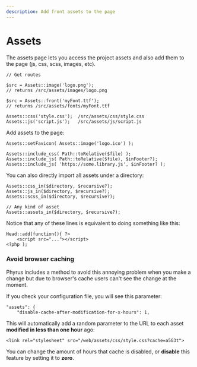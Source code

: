 ```yaml
---
description: Add front assets to the page
---
```


# Assets

The assets page lets you access the project assets and also add them to the page (js, css, scss, images, etc).

```
// Get routes

$src = Assets::image('logo.png');
// returns /src/assets/images/logo.png

$src = Assets::front('myFont.ttf');
// returns /src/assets/fonts/myFont.ttf

Assets::css('style.css');  /src/assets/css/style.css
Assets::js('script.js');   /src/assets/js/script.js
```

Add assets to the page:

```
Assets::setFavicon( Assets::image('logo.ico') );

Assets::include_css( Path::toRelative($file) );
Assets::include_js( Path::toRelative($file), $inFooter?);
Assets::include_js( 'https://some.library.js', $inFooter? );
```

You can also directly import all assets under a directory:

```
Assets::css_in($directory, $recursive?);
Assets::js_in($directory, $recursive?);
Assets::scss_in($directory, $recursive?);

// Any kind of asset
Assets::assets_in($directory, $recursive?);
```

Notice that any of these lines is equivalent to doing something like this:

```
Head::add(function(){ ?>
    <script src="..."></script>
<?php );
```

### Avoid browser caching

Phyrus includes a method to avoid this annoying problem when you make a change but due to browser's cache users can't see the change at the moment.

If you check your configuration file, you will see this parameter:

```
"assets": {
    "disable-cache-after-modification-for-x-hours": 1,
```

This will automatically add a random parameter to the URL to each asset **modified in less than one hour** ago:

```
<link rel="stylesheet" src="/web/assets/css/style.css?cache=a5G3t">
```

You can change the amount of hours that cache is disabled, or **disable** this feature by setting it to **zero**.

